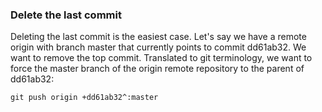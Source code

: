 ### Delete the last commit

Deleting the last commit is the easiest case. Let's say we have a remote origin with branch master that currently points to commit dd61ab32. We want to remove the top commit. Translated to git terminology, we want to force the master branch of the origin remote repository to the parent of dd61ab32:

```git push origin +dd61ab32^:master```


